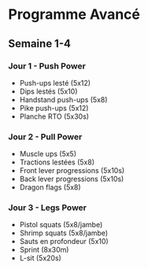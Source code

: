 # Programme Avancé

## Semaine 1-4

### Jour 1 - Push Power
- Push-ups lesté (5x12)
- Dips lestés (5x10)
- Handstand push-ups (5x8)
- Pike push-ups (5x12)
- Planche RTO (5x30s)

### Jour 2 - Pull Power
- Muscle ups (5x5)
- Tractions lestées (5x8)
- Front lever progressions (5x10s)
- Back lever progressions (5x10s)
- Dragon flags (5x8)

### Jour 3 - Legs Power
- Pistol squats (5x8/jambe)
- Shrimp squats (5x8/jambe)
- Sauts en profondeur (5x10)
- Sprint (8x30m)
- L-sit (5x20s)